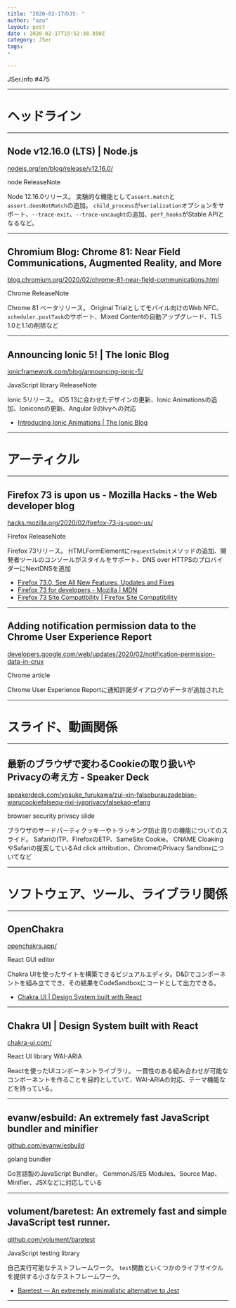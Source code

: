 ```yaml
---
title: "2020-02-17のJS: "
author: "azu"
layout: post
date : 2020-02-17T15:52:38.850Z
category: JSer
tags:
-

---
```


JSer.info #475

----

<h1 class="site-genre">ヘッドライン</h1>

----

## Node v12.16.0 (LTS) | Node.js
[nodejs.org/en/blog/release/v12.16.0/](https://nodejs.org/en/blog/release/v12.16.0/ "Node v12.16.0 (LTS) | Node.js")
<p class="jser-tags jser-tag-icon"><span class="jser-tag"> node</span> <span class="jser-tag">ReleaseNote</span></p>

Node 12.16.0リリース。
実験的な機能として`assert.match`と`assert.doesNotMatch`の追加。
`child_process`が`serialization`オプションをサポート、`--trace-exit`、`--trace-uncaught`の追加、`perf_hooks`がStable APIとなるなど。


----

## Chromium Blog: Chrome 81: Near Field Communications, Augmented Reality, and More
[blog.chromium.org/2020/02/chrome-81-near-field-communications.html](https://blog.chromium.org/2020/02/chrome-81-near-field-communications.html "Chromium Blog: Chrome 81: Near Field Communications, Augmented Reality, and More")
<p class="jser-tags jser-tag-icon"><span class="jser-tag">Chrome</span> <span class="jser-tag">ReleaseNote</span></p>

Chrome 81 ベータリリース。
Original Trialとしてモバイル向けのWeb NFC、`scheduler.postTask`のサポート、Mixed Contentの自動アップグレード、TLS 1.0と1.1の削除など


----

## Announcing Ionic 5! | The Ionic Blog
[ionicframework.com/blog/announcing-ionic-5/](https://ionicframework.com/blog/announcing-ionic-5/ "Announcing Ionic 5! | The Ionic Blog")
<p class="jser-tags jser-tag-icon"><span class="jser-tag">JavaScript</span> <span class="jser-tag">library</span> <span class="jser-tag">ReleaseNote</span></p>

Ionic 5リリース。
iOS 13に合わせたデザインの更新、Ionic Animationsの追加、Ioniconsの更新、Angular 9のIvyへの対応

- [Introducing Ionic Animations | The Ionic Blog](https://blog.ionicframework.com/introducing-ionic-animations/ "Introducing Ionic Animations | The Ionic Blog")

----
<h1 class="site-genre">アーティクル</h1>

----

## Firefox 73 is upon us - Mozilla Hacks - the Web developer blog
[hacks.mozilla.org/2020/02/firefox-73-is-upon-us/](https://hacks.mozilla.org/2020/02/firefox-73-is-upon-us/ "Firefox 73 is upon us - Mozilla Hacks - the Web developer blog")
<p class="jser-tags jser-tag-icon"><span class="jser-tag">Firefox</span> <span class="jser-tag">ReleaseNote</span></p>

Firefox 73リリース。
HTMLFormElementに`requestSubmit`メソッドの追加、開発者ツールのコンソールがスタイルをサポート、DNS over HTTPSのプロバイダーにNextDNSを追加

- [Firefox 73.0, See All New Features, Updates and Fixes](https://www.mozilla.org/en-US/firefox/73.0/releasenotes/ "Firefox 73.0, See All New Features, Updates and Fixes")
- [Firefox 73 for developers - Mozilla | MDN](https://developer.mozilla.org/docs/Mozilla/Firefox/Releases/73 "Firefox 73 for developers - Mozilla | MDN")
- [Firefox 73 Site Compatibility | Firefox Site Compatibility](https://www.fxsitecompat.dev/versions/73/ "Firefox 73 Site Compatibility | Firefox Site Compatibility")

----

## Adding notification permission data to the Chrome User Experience Report
[developers.google.com/web/updates/2020/02/notification-permission-data-in-crux](https://developers.google.com/web/updates/2020/02/notification-permission-data-in-crux "Adding notification permission data to the Chrome User Experience Report")
<p class="jser-tags jser-tag-icon"><span class="jser-tag">Chrome</span> <span class="jser-tag">article</span></p>

Chrome User Experience Reportに通知許諾ダイアログのデータが追加された


----
<h1 class="site-genre">スライド、動画関係</h1>

----

## 最新のブラウザで変わるCookieの取り扱いやPrivacyの考え方 - Speaker Deck
[speakerdeck.com/yosuke\_furukawa/zui-xin-falseburauzadebian-warucookiefalsequ-rixi-iyaprivacyfalsekao-efang](https://speakerdeck.com/yosuke_furukawa/zui-xin-falseburauzadebian-warucookiefalsequ-rixi-iyaprivacyfalsekao-efang "最新のブラウザで変わるCookieの取り扱いやPrivacyの考え方 - Speaker Deck")
<p class="jser-tags jser-tag-icon"><span class="jser-tag">browser</span> <span class="jser-tag">security</span> <span class="jser-tag">privacy</span> <span class="jser-tag">slide</span></p>

ブラウザのサードパーティクッキーやトラッキング防止周りの機能についてのスライド。
SafariのITP、FIrefoxのETP、SameSite Cookie。
CNAME CloakingやSafariの提案しているAd click attribution、ChromeのPrivacy Sandboxについてなど


----
<h1 class="site-genre">ソフトウェア、ツール、ライブラリ関係</h1>

----

## OpenChakra
[openchakra.app/](https://openchakra.app/ "OpenChakra")
<p class="jser-tags jser-tag-icon"><span class="jser-tag">React</span> <span class="jser-tag">GUI</span> <span class="jser-tag">editor</span></p>

Chakra UIを使ったサイトを構築できるビジュアルエディタ。D&Dでコンポーネントを組み立てでき、その結果をCodeSandboxにコードとして出力できる。

- [Chakra UI | Design System built with React](https://chakra-ui.com/ "Chakra UI | Design System built with React")

----

## Chakra UI | Design System built with React
[chakra-ui.com/](https://chakra-ui.com/ "Chakra UI | Design System built with React")
<p class="jser-tags jser-tag-icon"><span class="jser-tag">React</span> <span class="jser-tag">UI</span> <span class="jser-tag">library</span> <span class="jser-tag">WAI-ARIA</span></p>

Reactを使ったUIコンポーネントライブラリ。
一貫性のある組み合わせが可能なコンポーネントを作ることを目的としていて、WAI-ARIAの対応、テーマ機能などを持っている。


----

## evanw/esbuild: An extremely fast JavaScript bundler and minifier
[github.com/evanw/esbuild](https://github.com/evanw/esbuild "evanw/esbuild: An extremely fast JavaScript bundler and minifier")
<p class="jser-tags jser-tag-icon"><span class="jser-tag">golang</span> <span class="jser-tag">bundler</span></p>

Go言語製のJavaScript Bundler。
CommonJS/ES Modules、Source Map、Minifier、JSXなどに対応している


----

## volument/baretest: An extremely fast and simple JavaScript test runner.
[github.com/volument/baretest](https://github.com/volument/baretest "volument/baretest: An extremely fast and simple JavaScript test runner.")
<p class="jser-tags jser-tag-icon"><span class="jser-tag">JavaScript</span> <span class="jser-tag">testing</span> <span class="jser-tag">library</span></p>

自己実行可能なテストフレームワーク。
`test`関数といくつかのライフサイクルを提供する小さなテストフレームワーク。

- [Baretest — An extremely minimalistic alternative to Jest](https://volument.com/baretest "Baretest — An extremely minimalistic alternative to Jest")

----
